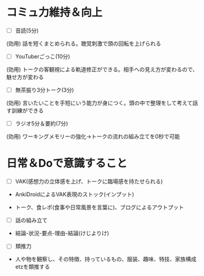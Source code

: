 # コミュ力維持＆向上
- [ ] 音読(5分)

(効用) 話を短くまとめられる。聴覚刺激で頭の回転を上げられる

- [ ] YouTuberごっこ(10分)

(効用) トークの客観視による軌道修正ができる。相手への見え方が変わるので、魅せ方が変わる

- [ ] 無茶振り3分トーク(3分)

(効用) 言いたいことを手短にいう能力が身につく。頭の中で整理をして考えて話す訓練ができる

- [ ] ラジオ5分＆要約(7分)

(効用) ワーキングメモリーの強化→トークの流れの組み立てを0秒で可能

# 日常＆Doで意識すること
- [ ] VAK(感想力の立体感を上げ、トークに臨場感を持たせられる)

- AnkiDroidによるVAK表現のストック(インプット)

- トーク、食レポ(食事や日常風景を言葉に)、ブログによるアウトプット

- [ ] 話の組み立て

- 結論-状況-要点-理由-結論(けじよりけ)

- [ ] 類推力

- 人や物を観察し、その特徴、持っているもの、服装、趣味、特技、家族構成etzを類推する
